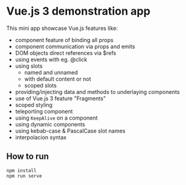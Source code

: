 # Vue.js 3 demonstration app

This mini app showcase Vue.js features like:

- component feature of binding all props
- component communication via props and emits
- DOM objects direct references via $refs
- using events with eg. @click
- using slots
  - named and unnamed
  - with default content or not
  - scoped slots
- providing/injecting data and methods to underlaying components
- use of Vue.js 3 feature "Fragments"
- scoped styling
- teleporting component
- using `KeepAlive` on a component
- using dynamic components
- using kebab-case & PascalCase slot names
- interpolacion syntax

## How to run

```
npm install
npm run serve
```
